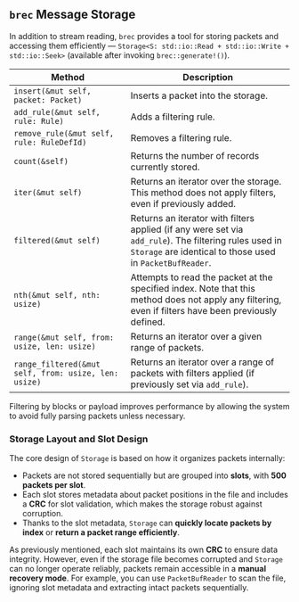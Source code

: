 ## `brec` Message Storage

In addition to stream reading, `brec` provides a tool for storing packets and accessing them efficiently — `Storage<S: std::io::Read + std::io::Write + std::io::Seek>` (available after invoking `brec::generate!()`).

| Method                                | Description |
|--------------------------------------|-------------|
| `insert(&mut self, packet: Packet)`  | Inserts a packet into the storage. |
| `add_rule(&mut self, rule: Rule)`    | Adds a filtering rule. |
| `remove_rule(&mut self, rule: RuleDefId)` | Removes a filtering rule. |
| `count(&self)` | Returns the number of records currently stored. |
| `iter(&mut self)`                    | Returns an iterator over the storage. This method does not apply filters, even if previously added. |
| `filtered(&mut self)`                | Returns an iterator with filters applied (if any were set via `add_rule`). The filtering rules used in `Storage` are identical to those used in `PacketBufReader`. |
| `nth(&mut self, nth: usize)`         | Attempts to read the packet at the specified index. Note that this method does not apply any filtering, even if filters have been previously defined. |
| `range(&mut self, from: usize, len: usize)` | Returns an iterator over a given range of packets. |
| `range_filtered(&mut self, from: usize, len: usize)` | Returns an iterator over a range of packets with filters applied (if previously set via `add_rule`). |

Filtering by blocks or payload improves performance by allowing the system to avoid fully parsing packets unless necessary.

### Storage Layout and Slot Design

The core design of `Storage` is based on how it organizes packets internally:
- Packets are not stored sequentially but are grouped into **slots**, with **500 packets per slot**.
- Each slot stores metadata about packet positions in the file and includes a **CRC** for slot validation, which makes the storage robust against corruption.
- Thanks to the slot metadata, `Storage` can **quickly locate packets by index** or **return a packet range efficiently**.

As previously mentioned, each slot maintains its own **CRC** to ensure data integrity. However, even if the storage file becomes corrupted and `Storage` can no longer operate reliably, packets remain accessible in a **manual recovery mode**. For example, you can use `PacketBufReader` to scan the file, ignoring slot metadata and extracting intact packets sequentially.
